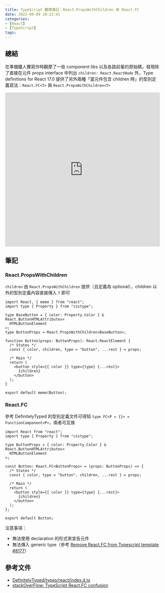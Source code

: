 ```yaml
---
title: TypeScript 觀摩筆記：React.PropsWithChildren 與 React.FC
date: 2022-09-09 20:22:41
categories:
- [React]
- [TypeScript]
tags:
---
```


## 總結

在準備鐵人賽寫作時觀摩了一些 component libs 以及各路前輩的原始碼，發現除了直接在元件 props interface 中列出 `children: React.ReactNode` 外，Type definitions for React 17.0 提供了另外兩種「當元件包含 children 時」的型別定義寫法：`React.FC<T>` 與 `React.PropsWithChildren<T>`

<iframe src="https://codesandbox.io/embed/react-propswithchildren-60j1vv?fontsize=14&hidenavigation=1&theme=dark"
     style="width:100%; height:500px; border:0; border-radius: 4px; overflow:hidden;"
     title="React.PropsWithChildren"
     allow="accelerometer; ambient-light-sensor; camera; encrypted-media; geolocation; gyroscope; hid; microphone; midi; payment; usb; vr; xr-spatial-tracking"
     sandbox="allow-forms allow-modals allow-popups allow-presentation allow-same-origin allow-scripts"
   ></iframe>

## 筆記
### React.PropsWithChildren<T>

`children` 由 `React.PropsWithChildren` 提供（且定義為 optional），children 以外的型別定義內容直接傳入 `T` 即可

```tsx
import React, { memo } from "react";
import type { Property } from "csstype";

type BaseButton = { color: Property.Color } & React.ButtonHTMLAttributes<
  HTMLButtonElement
>;
type ButtonProps = React.PropsWithChildren<BaseButton>;

function Button(props: ButtonProps): React.ReactElement {
  /* States */
  const { color, children, type = "button", ...rest } = props;

  /* Main */
  return (
    <button style={{ color }} type={type} {...rest}>
      {children}
    </button>
  );
}

export default memo(Button);
```

### React.FC<T>

參考 DefinitelyTyped 的型別定義文件可得知 `type FC<P = {}> = FunctionComponent<P>`，兩者可互換

```tsx
import React from "react";
import type { Property } from "csstype";

type ButtonProps = { color: Property.Color } & React.ButtonHTMLAttributes<
  HTMLButtonElement
>;

const Button: React.FC<ButtonProps> = (props: ButtonProps) => {
  /* States */
  const { color, type = "button", children, ...rest } = props;

  /* Main */
  return (
    <button style={{ color }} type={type} {...rest}>
      {children}
    </button>
  );
};

export default Button;
```

注意事項：
- 無法使用 declaration 的形式來宣告元件
- 無法傳入 generic type（參考 [Remove React.FC from Typescript template #8177](https://github.com/facebook/create-react-app/pull/8177)）

## 參考文件

- [DefinitelyTyped/types/react/index.d.ts](https://github.com/DefinitelyTyped/DefinitelyTyped/blob/d076add9f29db350a19bd94c37b197729cc02f87/types/react/index.d.ts)
- [stackOverFlow: TypeScript React.FC<Props> confusion](https://stackoverflow.com/questions/59988667/typescript-react-fcprops-confusion)